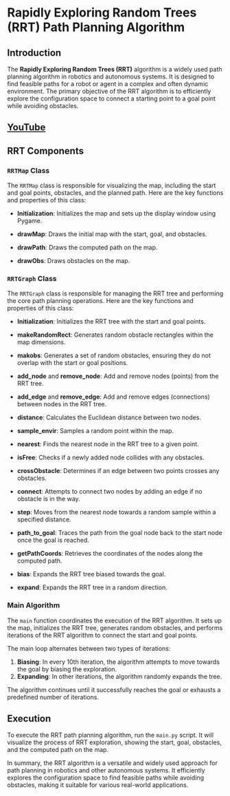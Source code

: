# Rapidly Exploring Random Trees (RRT) Path Planning Algorithm

## Introduction
The **Rapidly Exploring Random Trees (RRT)** algorithm is a widely used path planning algorithm in robotics and autonomous systems. It is designed to find feasible paths for a robot or agent in a complex and often dynamic environment. The primary objective of the RRT algorithm is to efficiently explore the configuration space to connect a starting point to a goal point while avoiding obstacles.

## [YouTube](https://www.youtube.com/watch?v=OnCe3VK2WyI)

## RRT Components

### `RRTMap` Class
The `RRTMap` class is responsible for visualizing the map, including the start and goal points, obstacles, and the planned path. Here are the key functions and properties of this class:

- **Initialization**: Initializes the map and sets up the display window using Pygame.

- **drawMap**: Draws the initial map with the start, goal, and obstacles.

- **drawPath**: Draws the computed path on the map.

- **drawObs**: Draws obstacles on the map.

### `RRTGraph` Class
The `RRTGraph` class is responsible for managing the RRT tree and performing the core path planning operations. Here are the key functions and properties of this class:

- **Initialization**: Initializes the RRT tree with the start and goal points.

- **makeRandomRect**: Generates random obstacle rectangles within the map dimensions.

- **makobs**: Generates a set of random obstacles, ensuring they do not overlap with the start or goal positions.

- **add_node** and **remove_node**: Add and remove nodes (points) from the RRT tree.

- **add_edge** and **remove_edge**: Add and remove edges (connections) between nodes in the RRT tree.

- **distance**: Calculates the Euclidean distance between two nodes.

- **sample_envir**: Samples a random point within the map.

- **nearest**: Finds the nearest node in the RRT tree to a given point.

- **isFree**: Checks if a newly added node collides with any obstacles.

- **crossObstacle**: Determines if an edge between two points crosses any obstacles.

- **connect**: Attempts to connect two nodes by adding an edge if no obstacle is in the way.

- **step**: Moves from the nearest node towards a random sample within a specified distance.

- **path_to_goal**: Traces the path from the goal node back to the start node once the goal is reached.

- **getPathCoords**: Retrieves the coordinates of the nodes along the computed path.

- **bias**: Expands the RRT tree biased towards the goal.

- **expand**: Expands the RRT tree in a random direction.

### Main Algorithm
The `main` function coordinates the execution of the RRT algorithm. It sets up the map, initializes the RRT tree, generates random obstacles, and performs iterations of the RRT algorithm to connect the start and goal points.

The main loop alternates between two types of iterations:

1. **Biasing**: In every 10th iteration, the algorithm attempts to move towards the goal by biasing the exploration.
2. **Expanding**: In other iterations, the algorithm randomly expands the tree.

The algorithm continues until it successfully reaches the goal or exhausts a predefined number of iterations.

## Execution
To execute the RRT path planning algorithm, run the `main.py` script. It will visualize the process of RRT exploration, showing the start, goal, obstacles, and the computed path on the map.

In summary, the RRT algorithm is a versatile and widely used approach for path planning in robotics and other autonomous systems. It efficiently explores the configuration space to find feasible paths while avoiding obstacles, making it suitable for various real-world applications.
